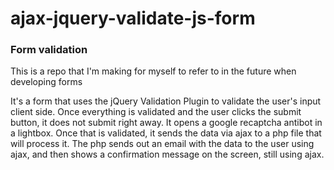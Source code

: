 # ajax-jquery-validate-js-form
### Form validation
This is a repo that I'm making for myself to refer to in the future when developing forms

It's a form that uses the jQuery Validation Plugin to validate the user's input client side. Once everything is validated and the user clicks the submit button, it does not submit right away. It opens a google recaptcha antibot in a lightbox. Once that is validated, it sends the data via ajax to a php file that will process it. The php sends out an email with the data to the user using ajax, and then shows a confirmation message on the screen, still using ajax.
